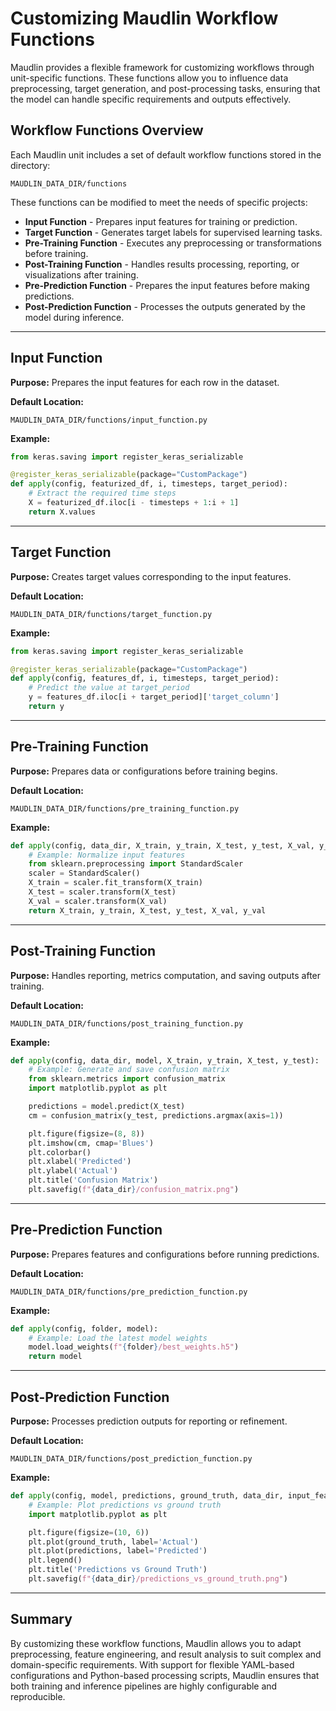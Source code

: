 # Customizing Maudlin Workflow Functions

Maudlin provides a flexible framework for customizing workflows through unit-specific functions. These functions allow you to influence data preprocessing, target generation, and post-processing tasks, ensuring that the model can handle specific requirements and outputs effectively.

## Workflow Functions Overview

Each Maudlin unit includes a set of default workflow functions stored in the directory:

```
MAUDLIN_DATA_DIR/functions
```

These functions can be modified to meet the needs of specific projects:

- **Input Function** - Prepares input features for training or prediction.
- **Target Function** - Generates target labels for supervised learning tasks.
- **Pre-Training Function** - Executes any preprocessing or transformations before training.
- **Post-Training Function** - Handles results processing, reporting, or visualizations after training.
- **Pre-Prediction Function** - Prepares the input features before making predictions.
- **Post-Prediction Function** - Processes the outputs generated by the model during inference.

---

## Input Function

**Purpose:** Prepares the input features for each row in the dataset.

**Default Location:**

```
MAUDLIN_DATA_DIR/functions/input_function.py
```

**Example:**

```python
from keras.saving import register_keras_serializable

@register_keras_serializable(package="CustomPackage")
def apply(config, featurized_df, i, timesteps, target_period):
    # Extract the required time steps
    X = featurized_df.iloc[i - timesteps + 1:i + 1]
    return X.values
```

---

## Target Function

**Purpose:** Creates target values corresponding to the input features.

**Default Location:**

```
MAUDLIN_DATA_DIR/functions/target_function.py
```

**Example:**

```python
from keras.saving import register_keras_serializable

@register_keras_serializable(package="CustomPackage")
def apply(config, features_df, i, timesteps, target_period):
    # Predict the value at target_period
    y = features_df.iloc[i + target_period]['target_column']
    return y
```

---

## Pre-Training Function

**Purpose:** Prepares data or configurations before training begins.

**Default Location:**

```
MAUDLIN_DATA_DIR/functions/pre_training_function.py
```

**Example:**

```python
def apply(config, data_dir, X_train, y_train, X_test, y_test, X_val, y_val):
    # Example: Normalize input features
    from sklearn.preprocessing import StandardScaler
    scaler = StandardScaler()
    X_train = scaler.fit_transform(X_train)
    X_test = scaler.transform(X_test)
    X_val = scaler.transform(X_val)
    return X_train, y_train, X_test, y_test, X_val, y_val
```

---

## Post-Training Function

**Purpose:** Handles reporting, metrics computation, and saving outputs after training.

**Default Location:**

```
MAUDLIN_DATA_DIR/functions/post_training_function.py
```

**Example:**

```python
def apply(config, data_dir, model, X_train, y_train, X_test, y_test):
    # Example: Generate and save confusion matrix
    from sklearn.metrics import confusion_matrix
    import matplotlib.pyplot as plt

    predictions = model.predict(X_test)
    cm = confusion_matrix(y_test, predictions.argmax(axis=1))

    plt.figure(figsize=(8, 8))
    plt.imshow(cm, cmap='Blues')
    plt.colorbar()
    plt.xlabel('Predicted')
    plt.ylabel('Actual')
    plt.title('Confusion Matrix')
    plt.savefig(f"{data_dir}/confusion_matrix.png")
```

---

## Pre-Prediction Function

**Purpose:** Prepares features and configurations before running predictions.

**Default Location:**

```
MAUDLIN_DATA_DIR/functions/pre_prediction_function.py
```

**Example:**

```python
def apply(config, folder, model):
    # Example: Load the latest model weights
    model.load_weights(f"{folder}/best_weights.h5")
    return model
```

---

## Post-Prediction Function

**Purpose:** Processes prediction outputs for reporting or refinement.

**Default Location:**

```
MAUDLIN_DATA_DIR/functions/post_prediction_function.py
```

**Example:**

```python
def apply(config, model, predictions, ground_truth, data_dir, input_features=None):
    # Example: Plot predictions vs ground truth
    import matplotlib.pyplot as plt

    plt.figure(figsize=(10, 6))
    plt.plot(ground_truth, label='Actual')
    plt.plot(predictions, label='Predicted')
    plt.legend()
    plt.title('Predictions vs Ground Truth')
    plt.savefig(f"{data_dir}/predictions_vs_ground_truth.png")
```

---

## Summary

By customizing these workflow functions, Maudlin allows you to adapt preprocessing, feature engineering, and result analysis to suit complex and domain-specific requirements. With support for flexible YAML-based configurations and Python-based processing scripts, Maudlin ensures that both training and inference pipelines are highly configurable and reproducible.

